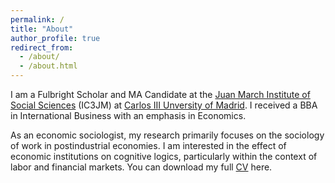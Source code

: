 ```yaml
---
permalink: /
title: "About"
author_profile: true
redirect_from: 
  - /about/
  - /about.html
---
```


I am a Fulbright Scholar and MA Candidate at the [Juan March Institute of Social Sciences](https://ic3jm.es) (IC3JM) at [Carlos III Unversity of Madrid](https://www.uc3m.es/Home). I received a BBA in International Business with an emphasis in Economics.

As an economic sociologist, my research primarily focuses on the sociology of work in postindustrial economies. I am interested in the effect of economic institutions on cognitive logics, particularly within the context of labor and financial markets. You can download my full [CV](files/AugustCV.pdf) here.
